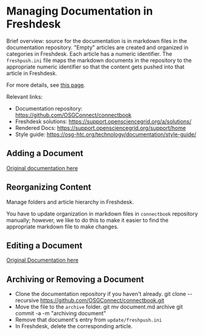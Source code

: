 # Managing Documentation in Freshdesk

Brief overview: source for the documentation is in markdown files 
in the documentation repository.  "Empty" articles are created and 
organized in categories in Freshdesk. Each article has a numeric 
identifier.  The `freshpush.ini` file maps 
the markdown documents in the repository to the appropriate numeric 
identifier so that the content gets pushed into that article in Freshdesk. 

For more details, see [this page](https://support.opensciencegrid.org/a/solutions/articles/5000641634-how-knowledge-base-synchronization-works-technical-reference-).

Relevant links: 

* Documentation repository: https://github.com/OSGConnect/connectbook
* Freshdesk solutions: https://support.opensciencegrid.org/a/solutions/
* Rendered Docs: https://support.opensciencegrid.org/support/home
* Style guide: https://osg-htc.org/technology/documentation/style-guide/ 

## Adding a Document

[Original documentation here](https://support.opensciencegrid.org/support/solutions/articles/5000641632-add-a-topic-to-the-knowledge-base)

## Reorganizing Content

Manage folders and article hierarchy in Freshdesk.

You have to update organization in markdown files in `connectbook` 
repository manually; however, we like to do this to make it 
easier to find the appropriate markdown file to make changes.  

## Editing a Document

[Original Documentation here](https://support.opensciencegrid.org/support/solutions/articles/5000641843-editing-content-topics-)

## Archiving or Removing a Document

* Clone the documentation repository if you haven't already. 
    git clone --recursive https://github.com/OSGConnect/connectbook.git
* Move the file to the `archive` folder.
    git mv document.md archive
    git commit -a -m "archiving document"
* Remove that document's entry from `update/freshpush.ini`
* In Freshdesk, delete the corresponding article. 
